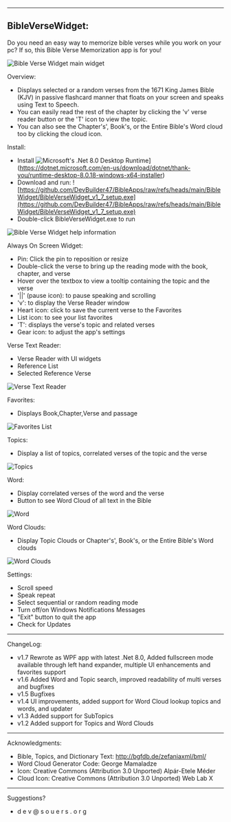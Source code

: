 ﻿-----------------
BibleVerseWidget:
-----------------

Do you need an easy way to memorize bible verses while you work on your pc? If so, this Bible Verse Memorization app is for you!

![Bible Verse Widget main widget](https://devbuilder47.github.io/BibleApps/BibleWidget/bibleversewidget.png)

Overview:
- Displays selected or a random verses from the 1671 King James Bible (KJV) in passive flashcard manner that floats on your screen and speaks using Text to Speech.
- You can easily read the rest of the chapter by clicking the 'v' verse reader button or the 'T' icon to view the topic.
- You can also see the Chapter's', Book's, or the Entire Bible's Word cloud too by clicking the cloud icon.

Install:
- Install ![Microsoft's .Net 8.0 Desktop Runtime](https://dotnet.microsoft.com/en-us/download/dotnet/thank-you/runtime-desktop-8.0.18-windows-x64-installer)](https://dotnet.microsoft.com/en-us/download/dotnet/thank-you/runtime-desktop-8.0.18-windows-x64-installer)
- Download and run: ![https://github.com/DevBuilder47/BibleApps/raw/refs/heads/main/BibleWidget/BibleVerseWidget_v1_7_setup.exe](https://github.com/DevBuilder47/BibleApps/raw/refs/heads/main/BibleWidget/BibleVerseWidget_v1_7_setup.exe)
- Double-click BibleVerseWidget.exe to run


![Bible Verse Widget help information](https://devbuilder47.github.io/BibleApps/BibleWidget/bibleversewidget_help.png)


Always On Screen Widget:
- Pin: Click the pin to reposition or resize
- Double-click the verse to bring up the reading mode with the book, chapter, and verse
- Hover over the textbox to view a tooltip containing the topic and the verse
- '||' (pause icon): to pause speaking and scrolling
- 'v': to display the Verse Reader window
- Heart icon: click to save the current verse to the Favorites
- List icon: to see your list favorites
- 'T': displays the verse's topic and related verses
- Gear icon: to adjust the app's settings


Verse Text Reader:
- Verse Reader with UI widgets
- Reference List
- Selected Reference Verse

![Verse Text Reader](https://devbuilder47.github.io/BibleApps/BibleWidget/bibleversewidgt-text_reader.png)


Favorites:
- Displays Book,Chapter,Verse and passage

![Favorites List](https://devbuilder47.github.io/BibleApps/BibleWidget/bibleversewidget-favorites_list.png)


Topics:
- Display a list of topics, correlated verses of the topic and the verse

![Topics](https://devbuilder47.github.io/BibleApps/BibleWidget/bibleversewidget-topics.png)

Word:
- Display correlated verses of the word and the verse
- Button to see Word Cloud of all text in the Bible

![Word](https://devbuilder47.github.io/BibleApps/BibleWidget/bibleversewidget-topics.png)


Word Clouds:
- Display Topic Clouds or Chapter's', Book's, or the Entire Bible's Word clouds

![Word Clouds](https://devbuilder47.github.io/BibleApps/BibleWidget/bibleversewidget-cloud.png)


Settings:
- Scroll speed
- Speak repeat
- Select sequential or random reading mode
- Turn off/on Windows Notifications Messages
- "Exit" button to quit the app
- Check for Updates


-----------------          
ChangeLog:
- v1.7 Rewrote as WPF app with latest .Net 8.0, Added fullscreen mode available through left hand expander, multiple UI enhancements and favorites support
- v1.6 Added Word and Topic search, improved readability of multi verses and bugfixes
- v1.5 Bugfixes
- v1.4 UI improvements, added support for Word Cloud lookup topics and words, and updater
- v1.3 Added support for SubTopics
- v1.2 Added support for Topics and Word Clouds


-----------------
Acknowledgments:
- Bible, Topics, and Dictionary Text: http://bgfdb.de/zefaniaxml/bml/
- Word Cloud Generator Code: George Mamaladze
- Icon:
    Creative Commons (Attribution 3.0 Unported)
    Alpár-Etele Méder
- Cloud Icon:
    Creative Commons (Attribution 3.0 Unported)
    Web Lab X


-----------------
Suggestions?
 - d e v @ s o u e r s . o r g

